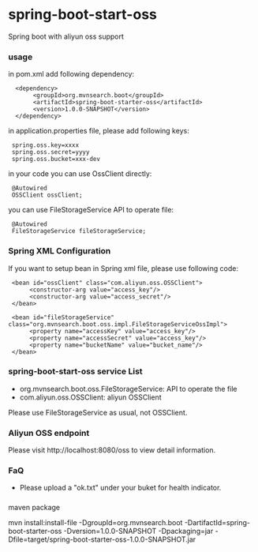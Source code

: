 spring-boot-start-oss
===================================
Spring boot with aliyun oss support

### usage
in pom.xml add following dependency:

      <dependency>
           <groupId>org.mvnsearch.boot</groupId>
           <artifactId>spring-boot-starter-oss</artifactId>
           <version>1.0.0-SNAPSHOT</version>
      </dependency>
      
in application.properties file, please add following keys:

     spring.oss.key=xxxx
     spring.oss.secret=yyyy
     spring.oss.bucket=xxx-dev
     
in your code you can use OssClient directly:

     @Autowired
     OSSClient ossClient;

you can use FileStorageService API to operate file:

     @Autowired
     FileStorageService fileStorageService;

### Spring XML Configuration
If you want to setup bean in Spring xml file, please use following code:

     <bean id="ossClient" class="com.aliyun.oss.OSSClient">
          <constructor-arg value="access_key"/>
          <constructor-arg value="access_secret"/>
     </bean>
          
     <bean id="fileStorageService" class="org.mvnsearch.boot.oss.impl.FileStorageServiceOssImpl">
          <property name="accessKey" value="access_key"/>
          <property name="accessSecret" value="access_key"/>
          <property name="bucketName" value="bucket_name"/>
     </bean>
     
### spring-boot-start-oss service List

* org.mvnsearch.boot.oss.FileStorageService: API to operate the file
* com.aliyun.oss.OSSClient: aliyun OSSClient

Please use FileStorageService as usual, not OSSClient.
     
### Aliyun OSS endpoint

Please visit http://localhost:8080/oss to view detail information.


### FaQ

* Please upload a "ok.txt" under your buket for health indicator.
###
maven package


mvn install:install-file -DgroupId=org.mvnsearch.boot -DartifactId=spring-boot-starter-oss -Dversion=1.0.0-SNAPSHOT -Dpackaging=jar -Dfile=target/spring-boot-starter-oss-1.0.0-SNAPSHOT.jar